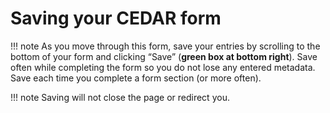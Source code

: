 # Saving your CEDAR form

!!! note
    As you move through this form, save your entries by scrolling to the bottom of your form and clicking “Save” (**green box at bottom right**). Save often while completing the form so you do not lose any entered metadata. Save each time you complete a form section (or more often).

!!! note
    Saving will not close the page or redirect you.



